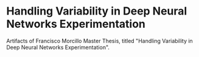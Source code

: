 # Handling Variability in Deep Neural Networks Experimentation

Artifacts of Francisco Morcillo Master Thesis, titled "Handling Variability in Deep Neural Networks Experimentation".
